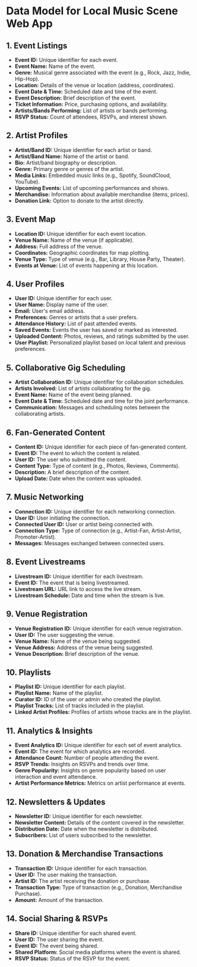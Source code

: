 # Data Model for Local Music Scene Web App

## 1. Event Listings
- **Event ID:** Unique identifier for each event.
- **Event Name:** Name of the event.
- **Genre:** Musical genre associated with the event (e.g., Rock, Jazz, Indie, Hip-Hop).
- **Location:** Details of the venue or location (address, coordinates).
- **Event Date & Time:** Scheduled date and time of the event.
- **Event Description:** Brief description of the event.
- **Ticket Information:** Price, purchasing options, and availability.
- **Artists/Bands Performing:** List of artists or bands performing.
- **RSVP Status:** Count of attendees, RSVPs, and interest shown.

## 2. Artist Profiles
- **Artist/Band ID:** Unique identifier for each artist or band.
- **Artist/Band Name:** Name of the artist or band.
- **Bio:** Artist/band biography or description.
- **Genre:** Primary genre or genres of the artist.
- **Media Links:** Embedded music links (e.g., Spotify, SoundCloud, YouTube).
- **Upcoming Events:** List of upcoming performances and shows.
- **Merchandise:** Information about available merchandise (items, prices).
- **Donation Link:** Option to donate to the artist directly.

## 3. Event Map
- **Location ID:** Unique identifier for each event location.
- **Venue Name:** Name of the venue (if applicable).
- **Address:** Full address of the venue.
- **Coordinates:** Geographic coordinates for map plotting.
- **Venue Type:** Type of venue (e.g., Bar, Library, House Party, Theater).
- **Events at Venue:** List of events happening at this location.

## 4. User Profiles
- **User ID:** Unique identifier for each user.
- **User Name:** Display name of the user.
- **Email:** User's email address.
- **Preferences:** Genres or artists that a user prefers.
- **Attendance History:** List of past attended events.
- **Saved Events:** Events the user has saved or marked as interested.
- **Uploaded Content:** Photos, reviews, and ratings submitted by the user.
- **User Playlist:** Personalized playlist based on local talent and previous preferences.

## 5. Collaborative Gig Scheduling
- **Artist Collaboration ID:** Unique identifier for collaboration schedules.
- **Artists Involved:** List of artists collaborating for the gig.
- **Event Name:** Name of the event being planned.
- **Event Date & Time:** Scheduled date and time for the joint performance.
- **Communication:** Messages and scheduling notes between the collaborating artists.

## 6. Fan-Generated Content
- **Content ID:** Unique identifier for each piece of fan-generated content.
- **Event ID:** The event to which the content is related.
- **User ID:** The user who submitted the content.
- **Content Type:** Type of content (e.g., Photos, Reviews, Comments).
- **Description:** A brief description of the content.
- **Upload Date:** Date when the content was uploaded.

## 7. Music Networking
- **Connection ID:** Unique identifier for each networking connection.
- **User ID:** User initiating the connection.
- **Connected User ID:** User or artist being connected with.
- **Connection Type:** Type of connection (e.g., Artist-Fan, Artist-Artist, Promoter-Artist).
- **Messages:** Messages exchanged between connected users.

## 8. Event Livestreams
- **Livestream ID:** Unique identifier for each livestream.
- **Event ID:** The event that is being livestreamed.
- **Livestream URL:** URL link to access the live stream.
- **Livestream Schedule:** Date and time when the stream is live.

## 9. Venue Registration
- **Venue Registration ID:** Unique identifier for each venue registration.
- **User ID:** The user suggesting the venue.
- **Venue Name:** Name of the venue being suggested.
- **Venue Address:** Address of the venue being suggested.
- **Venue Description:** Brief description of the venue.

## 10. Playlists
- **Playlist ID:** Unique identifier for each playlist.
- **Playlist Name:** Name of the playlist.
- **Curator ID:** ID of the user or admin who created the playlist.
- **Playlist Tracks:** List of tracks included in the playlist.
- **Linked Artist Profiles:** Profiles of artists whose tracks are in the playlist.

## 11. Analytics & Insights
- **Event Analytics ID:** Unique identifier for each set of event analytics.
- **Event ID:** The event for which analytics are recorded.
- **Attendance Count:** Number of people attending the event.
- **RSVP Trends:** Insights on RSVPs and trends over time.
- **Genre Popularity:** Insights on genre popularity based on user interaction and event attendance.
- **Artist Performance Metrics:** Metrics on artist performance at events.

## 12. Newsletters & Updates
- **Newsletter ID:** Unique identifier for each newsletter.
- **Newsletter Content:** Details of the content covered in the newsletter.
- **Distribution Date:** Date when the newsletter is distributed.
- **Subscribers:** List of users subscribed to the newsletter.

## 13. Donation & Merchandise Transactions
- **Transaction ID:** Unique identifier for each transaction.
- **User ID:** The user making the transaction.
- **Artist ID:** The artist receiving the donation or purchase.
- **Transaction Type:** Type of transaction (e.g., Donation, Merchandise Purchase).
- **Amount:** Amount of the transaction.

## 14. Social Sharing & RSVPs
- **Share ID:** Unique identifier for each shared event.
- **User ID:** The user sharing the event.
- **Event ID:** The event being shared.
- **Shared Platform:** Social media platforms where the event is shared.
- **RSVP Status:** Status of the RSVP for the event.
